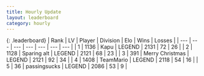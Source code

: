```yaml
---
title: Hourly Update
layout: leaderboard
category: hourly
---
```


{: .leaderboard}
| Rank | LV | Player | Division | Elo | Wins | Losses |
| --- | --- | --- | --- | --- | --- | --- |
| <span data-change="1">1</span> | 1136 | <span title="ID: 204953">Kapu</span> | LEGEND | <span data-change="0">2131</span> | <span data-change="0">72</span> | <span data-change="0">26</span> |
| <span data-change="1">2</span> | 1128 | <span title="ID: 203132">Sparing alt</span> | LEGEND | <span data-change="0">2121</span> | <span data-change="0">68</span> | <span data-change="0">23</span> |
| <span data-change="1">3</span> | 391 | <span title="ID: 382502">Merry Christmas</span> | LEGEND | <span data-change="0">2121</span> | <span data-change="0">92</span> | <span data-change="0">34</span> |
| <span data-change="-3">4</span> | 1408 | <span title="ID: 164871">TeamMario</span> | LEGEND | <span data-change="-18">2118</span> | <span data-change="4">54</span> | <span data-change="3">16</span> |
| <span data-change="0">5</span> | 36 | <span title="ID: 337821">passingsucks</span> | LEGEND | <span data-change="0">2086</span> | <span data-change="0">53</span> | <span data-change="0">9</span> |